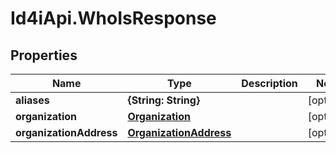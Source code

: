 # Id4iApi.WhoIsResponse

## Properties
Name | Type | Description | Notes
------------ | ------------- | ------------- | -------------
**aliases** | **{String: String}** |  | [optional] 
**organization** | [**Organization**](Organization.md) |  | [optional] 
**organizationAddress** | [**OrganizationAddress**](OrganizationAddress.md) |  | [optional] 


